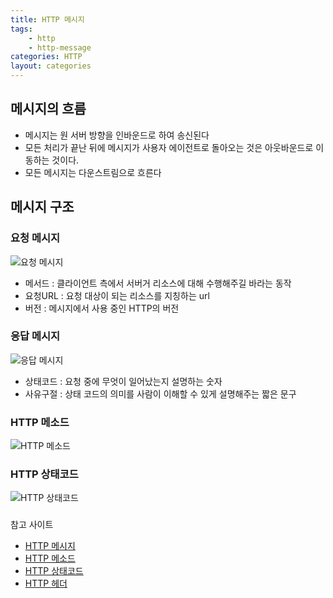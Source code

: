 ```yaml
---
title: HTTP 메시지
tags: 
    - http
    - http-message
categories: HTTP
layout: categories
---
```


## 메시지의 흐름
- 메시지는 원 서버 방향을 인바운드로 하여 송신된다
- 모든 처리가 끝난 뒤에 메시지가 사용자 에이전트로 돌아오는 것은 아웃바운드로 이동하는 것이다.
- 모든 메시지는 다운스트림으로 흐른다

## 메시지 구조
### 요청 메시지
![요청 메시지](https://user-images.githubusercontent.com/35331310/58430619-0cac5f00-80e5-11e9-8870-fcf3e7a7fe37.png)
- 메서드 : 클라이언트 측에서 서버거 리소스에 대해 수행해주길 바라는 동작
- 요청URL : 요청 대상이 되는 리소스를 지칭하는 url
- 버전 : 메시지에서 사용 중인 HTTP의 버전

### 응답 메시지
![응답 메시지](https://user-images.githubusercontent.com/35331310/58430650-2ea5e180-80e5-11e9-8223-05814a8d3806.png)
- 상태코드 : 요청 중에 무엇이 일어났는지 설명하는 숫자
- 사유구절 : 상태 코드의 의미를 사람이 이해할 수 있게 설명해주는 짧은 문구

### HTTP 메소드
![HTTP 메소드](https://user-images.githubusercontent.com/35331310/58430911-6b260d00-80e6-11e9-88a6-1fa42d7a30f8.png)

### HTTP 상태코드
![HTTP 상태코드](https://user-images.githubusercontent.com/35331310/58430974-c0621e80-80e6-11e9-9be4-e4eec65fc5b3.png)




###
참고 사이트
- [HTTP 메시지](https://m.blog.naver.com/PostView.nhn?blogId=yswon72&logNo=221210025791&proxyReferer=https%3A%2F%2Fwww.google.com.au%2F)
- [HTTP 메소드](https://javaplant.tistory.com/18)
- [HTTP 상태코드](https://blog.naver.com/yswon72/221209525370)
- [HTTP 헤더](https://www.slideshare.net/choong83/http-3-http)